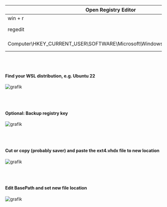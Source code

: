 
| Open Registry Editor | Description |
| ------ | ------ |
| win + r | Run |
| regedit | Registry Editor |
| Computer\HKEY_CURRENT_USER\SOFTWARE\Microsoft\Windows\CurrentVersion\Lxss\ | WSL Distributions |

<br><br>


#### Find your WSL distribution, e.g. Ubuntu 22 <br>

![grafik](https://user-images.githubusercontent.com/100385444/194547507-7a8a04d6-0095-4d82-88eb-df213c796d6a.png)

<br><br>

#### Optional: Backup registry key <br>
![grafik](https://user-images.githubusercontent.com/100385444/194547803-e8f04985-14e3-4ed2-b833-866678f4fae6.png)

<br><br>

#### Cut or copy (probably saver) and paste the ext4.vhdx file to new location <br>
![grafik](https://user-images.githubusercontent.com/100385444/194547824-5cbbb9cf-65b0-40a5-b338-c8b3d62fd50c.png)

<br><br>

#### Edit BasePath and set new file location <br>
![grafik](https://user-images.githubusercontent.com/100385444/194547854-68c4ec10-6796-406b-a2bf-0533b07ebb1e.png)
